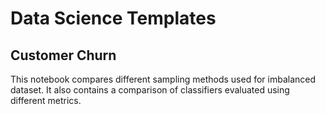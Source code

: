 # Data Science Templates

## Customer Churn
This notebook compares different sampling methods used for imbalanced dataset. It also contains a comparison of classifiers evaluated using different metrics.
